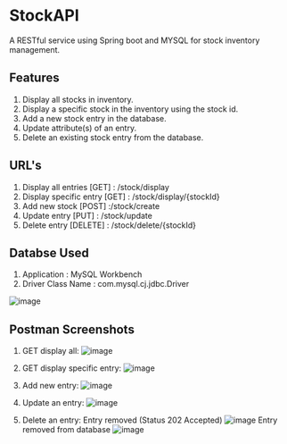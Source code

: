 # StockAPI
A RESTful service using Spring boot and MYSQL for stock inventory management.

## Features
1. Display all stocks in inventory.
2. Display a specific stock in the inventory using the stock id.
3. Add a new stock entry in the database.
4. Update attribute(s) of an entry.
5. Delete an existing stock entry from the database.

## URL's

1. Display all entries [GET] : /stock/display
2. Display specific entry [GET] : /stock/display/{stockId}
3. Add new stock [POST] :/stock/create
4. Update entry [PUT] : /stock/update
5. Delete entry [DELETE] : /stock/delete/{stockId}

## Databse Used 
1. Application : MySQL Workbench
2. Driver Class Name : com.mysql.cj.jdbc.Driver

![image](https://user-images.githubusercontent.com/53475276/129138888-1281a9c7-71d1-4b8c-8b43-09cc661b5196.png)


## Postman Screenshots

1. GET display all: 
![image](https://user-images.githubusercontent.com/53475276/129136766-87f0d428-df15-4035-a840-f6d9dd2e35e5.png)

2. GET display specific entry:
![image](https://user-images.githubusercontent.com/53475276/129137317-0a21668c-f548-44eb-b56a-1b6e5f138d8b.png)

3. Add new entry:
![image](https://user-images.githubusercontent.com/53475276/129137416-556f837a-28aa-4c35-8715-b1946c543073.png)

4. Update an entry:
![image](https://user-images.githubusercontent.com/53475276/129137665-1f02ae51-8943-4167-845d-64c08c29f5c6.png)

5. Delete an entry:
Entry removed (Status 202 Accepted)
![image](https://user-images.githubusercontent.com/53475276/129137745-6f70d5b1-38bc-4c9c-8fdd-24970a577c5b.png)
Entry removed from database
![image](https://user-images.githubusercontent.com/53475276/129138066-e3256789-6563-49c4-87c1-1b7faef70de3.png)


